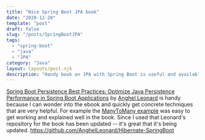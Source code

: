 ```yaml
---
title: "Nice Spring Boot JPA book"
date: "2020-12-20"
template: "post"
draft: false
slug: "/posts/SpringBootJPA"
tags:
  - "spring-boot"
  - "java"
  - "JPA"
category: "Java"
layout: layouts/post.njk
description: "Handy book on JPA with Spring Boot is useful and available on SafariBooksOnline.com"
---
```



[Spring Boot Persistence Best Practices: Optimize Java Persistence Performance in Spring Boot Applications](https://learning.oreilly.com/library/view/spring-boot-persistence/9781484256268/)
by [Anghel Leonard](https://learning.oreilly.com/search/?query=author%3A%22Anghel%20Leonard%22&extended_publisher_data=true&highlight=true&include_assessments=false&include_case_studies=true&include_courses=true&include_playlists=true&include_collections=true&include_notebooks=true&is_academic_institution_account=false&source=user&sort=relevance&facet_json=true&page=0&include_facets=false&include_scenarios=true&include_sandboxes=true&json_facets=true) 
is handy because I can wonder into the ebook and quickly get concrete techniques that are very helpful.
For example the [ManyToMany example](https://github.com/payne/Hibernate-SpringBoot/tree/master/HibernateSpringBootManyToManyBidirectional) was easy to get working and explained well in the book.   Since I used that Leonard's repository for the book has been updated -- it's great that it's being updated.  https://github.com/AnghelLeonard/Hibernate-SpringBoot



